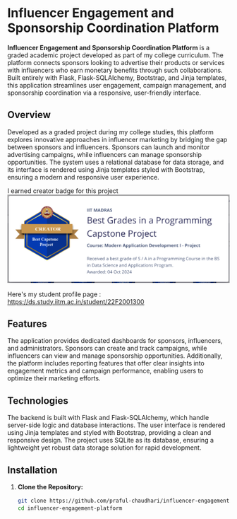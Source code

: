 # Influencer Engagement and Sponsorship Coordination Platform

**Influencer Engagement and Sponsorship Coordination Platform** is a graded academic project developed as part of my college curriculum. The platform connects sponsors looking to advertise their products or services with influencers who earn monetary benefits through such collaborations. Built entirely with Flask, Flask-SQLAlchemy, Bootstrap, and Jinja templates, this application streamlines user engagement, campaign management, and sponsorship coordination via a responsive, user-friendly interface.

## Overview

Developed as a graded project during my college studies, this platform explores innovative approaches in influencer marketing by bridging the gap between sponsors and influencers. Sponsors can launch and monitor advertising campaigns, while influencers can manage sponsorship opportunities. The system uses a relational database for data storage, and its interface is rendered using Jinja templates styled with Bootstrap, ensuring a modern and responsive user experience.

I earned creator badge for this project
![Project Badge](./Project%20Badge.png)

Here's my student profile page : https://ds.study.iitm.ac.in/student/22F2001300

## Features

The application provides dedicated dashboards for sponsors, influencers, and administrators. Sponsors can create and track campaigns, while influencers can view and manage sponsorship opportunities. Additionally, the platform includes reporting features that offer clear insights into engagement metrics and campaign performance, enabling users to optimize their marketing efforts.

## Technologies

The backend is built with Flask and Flask-SQLAlchemy, which handle server-side logic and database interactions. The user interface is rendered using Jinja templates and styled with Bootstrap, providing a clean and responsive design. The project uses SQLite as its database, ensuring a lightweight yet robust data storage solution for rapid development.

## Installation

1. **Clone the Repository:**

    ```bash
    git clone https://github.com/praful-chaudhari/influencer-engagement-platform.git
    cd influencer-engagement-platform
    ```
